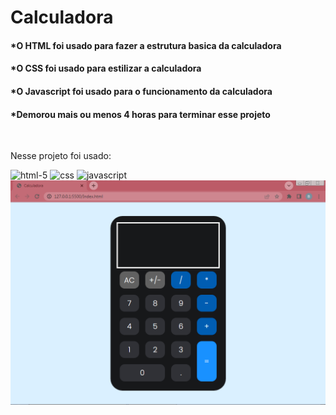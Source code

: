 <h1>Calculadora</h1>
<h4>*O HTML foi usado para fazer a estrutura basica da calculadora</h4>
<h4>*O CSS foi usado para estilizar a calculadora</h4>
<h4>*O Javascript foi usado para o funcionamento da calculadora</h4>
<h4>*Demorou mais ou menos 4 horas para terminar esse projeto</h4
<br>
<br>
<p> Nesse projeto foi usado:</p>
<img src="https://img.shields.io/badge/HTML5-E34F26?style=for-the-badge&logo=html5&logoColor=white" alt="html-5">
<img src="https://img.shields.io/badge/CSS3-1572B6?style=for-the-badge&logo=css3&logoColor=white" alt="css">
<img src="https://img.shields.io/badge/JavaScript-F7DF1E?style=for-the-badge&logo=javascript&logoColor=black" alt="javascript">
<br>
<img src="https://github.com/biancasilveira1902/Calculadora/blob/master/readme.calculadora.png">
